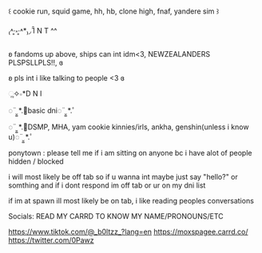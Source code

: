 

꒰ cookie run, squid game, hh, hb, clone high, fnaf, yandere sim ꒱

₍˄·͈༝·͈˄*₎◞ ̑̑I N T ^^

ʚ fandoms up above, ships can int idm<3, NEWZEALANDERS PLSPSLLPLS!!,  ɞ

ʚ pls int i like talking to people <3 ɞ

ૢ✧∘*D N I

◌¨̮͚ *.ﾟbasic dni◌¨̮͚ *.ﾟ

◌¨̮͚ *.ﾟDSMP, MHA, yam cookie kinnies/irls, ankha, genshin(unless i know u)◌¨̮͚ *.ﾟ


ponytown :
please tell me if i am sitting on anyone bc i have alot of people hidden / blocked

i will most likely be off tab so if u wanna int maybe just say "hello?" or somthing and if i dont respond im off tab or ur on my dni list

if im at spawn ill most likely be on tab, i like reading peoples conversations

Socials:
READ MY CARRD TO KNOW MY NAME/PRONOUNS/ETC

https://www.tiktok.com/@_b0ltzz_?lang=en
https://moxspagee.carrd.co/
https://twitter.com/0Pawz
